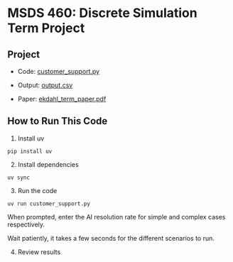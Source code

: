 # MSDS 460: Discrete Simulation Term Project

## Project

- Code: [customer_support.py](customer_support.py)

- Output: [output.csv](output.csv)

- Paper: [ekdahl_term_paper.pdf](ekdahl_term_paper.pdf)

## How to Run This Code

1. Install uv 

`pip install uv`

2. Install dependencies

`uv sync`

3. Run the code

`uv run customer_support.py`

When prompted, enter the AI resolution rate for simple and complex cases respectively.

Wait patiently, it takes a few seconds for the different scenarios to run.

4. Review results

